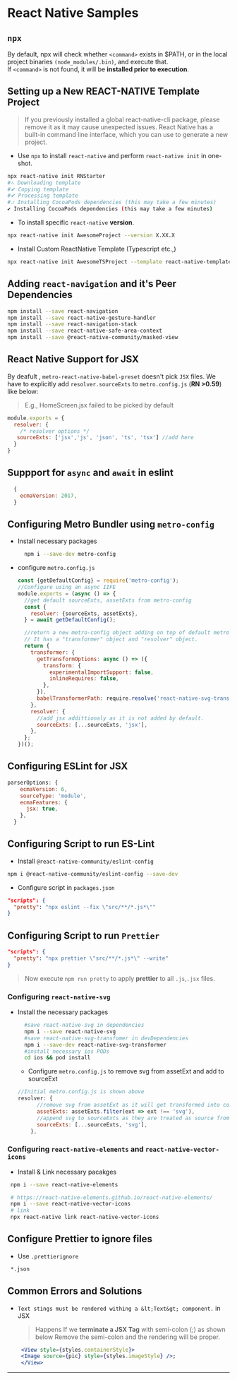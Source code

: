 # React Native Samples

## `npx`

By default, npx will check whether `<command>` exists in $PATH, or in the local project binaries `(node_modules/.bin)`, and execute that.  
If `<command>` is not found, it will be __installed prior to execution__.

## Setting up a New REACT-NATIVE Template Project

>If you previously installed a global react-native-cli package, please remove it as it may cause unexpected issues.
>React Native has a built-in command line interface, which you can use to generate a new project.

- Use `npx` to install `react-native` and perform `react-native init` in one-shot.

```bash
npx react-native init RNStarter
#⠦ Downloading template
#✔ Copying template
#✔ Processing template
#⠴ Installing CocoaPods dependencies (this may take a few minutes)
✔ Installing CocoaPods dependencies (this may take a few minutes)
```

- To install specific `react-native` __version__.

```bash
npx react-native init AwesomeProject --version X.XX.X
```

- Install Custom ReactNative Template (Typescript etc.,)

```bash
npx react-native init AwesomeTSProject --template react-native-template-typescript
```

## Adding `react-navigation` and it's Peer Dependencies

```bash
npm install --save react-navigation
npm install --save react-native-gesture-handler
npm install --save react-navigation-stack
npm install --save react-native-safe-area-context
npm install --save @react-native-community/masked-view
```

## React Native Support for JSX

By deafult , `metro-react-native-babel-preset` doesn't pick `JSX` files.
We have to explicitly add `resolver.sourceExts` to `metro.config.js` (__RN >0.59__) like below:

> E.g., HomeScreen.jsx failed to be picked by default

```js
module.exports = {
  resolver: {
    /* resolver options */
   sourceExts: ['jsx','js', 'json', 'ts', 'tsx'] //add here
  }
}
```

## Suppport for `async` and `await` in eslint

```js
  {
    ecmaVersion: 2017,
  }
```

## Configuring Metro Bundler using `metro-config`

- Install necessary packages

  ```bash
    npm i --save-dev metro-config
  ```

- configure `metro.config.js`

  ```js
  const {getDefaultConfig} = require('metro-config');
  //Configure using an async IIFE
  module.exports = (async () => {
    //get default sourceExts, assetExts from metro-config
    const {
      resolver: {sourceExts, assetExts},
    } = await getDefaultConfig();

    //return a new metro-config object adding on top of default metro-config.
    // It has a "transformer" object and "resolver" object.
    return {
      transformer: {
        getTransformOptions: async () => ({
          transform: {
            experimentalImportSupport: false,
            inlineRequires: false,
          },
        }),
        babelTransformerPath: require.resolve('react-native-svg-transformer'),
      },
      resolver: {
        //add jsx addittionaly as it is not added by default.
        sourceExts: [...sourceExts, 'jsx'],
      },
    };
  })();
  ```

## Configuring ESLint for JSX

```js
parserOptions: {
    ecmaVersion: 6,
    sourceType: 'module',
    ecmaFeatures: {
      jsx: true,
    },
  }
```

## Configuring Script to run ES-Lint

- Install `@react-native-community/eslint-config`

```bash
npm i @react-native-community/eslint-config --save-dev
```

- Configure script in `packages.json`

```json
"scripts": {
  "pretty": "npx eslint --fix \"src/**/*.js*\""
}
```

## Configuring Script to run `Prettier`

``` json
"scripts": {
  "pretty": "npx prettier \"src/**/*.js*\" --write"
}
```

> Now execute `npm run pretty` to apply __prettier__ to all `.js`,`.jsx` files.

### Configuring `react-native-svg`

- Install the necessary packages

  ```bash
    #save react-native-svg in dependencies
    npm i --save react-native-svg
    #save react-native-svg-transfomer in devDependencies
    npm i --save-dev react-native-svg-transformer
    #install necessary ios PODs
    cd ios && pod install
  ```

  - Configure `metro.config.js` to remove svg from assetExt and add to sourceExt

  ```js
  //Initial metro.config.js is shown above
  resolver: {
        //remove svg from assetExt as it will get transformed into component by react-native-svg-transformer
        assetExts: assetExts.filter(ext => ext !== 'svg'),
        //append svg to sourceExts as they are treated as source from here-on
        sourceExts: [...sourceExts, 'svg'],
      },
  ```

### Configuring `react-native-elements` and `react-native-vector-icons`

- Install & Link necessary pacakges

```bash
 npm i --save react-native-elements

 # https://react-native-elements.github.io/react-native-elements/
 npm i --save react-native-vector-icons
 # link
 npx react-native link react-native-vector-icons
```

## Configure Prettier to ignore files

- Use `.prettierignore`

```txt
 *.json
```

## Common Errors and Solutions

- `Text stings must be rendered withing a &lt;Text&gt; component.` in JSX
    > Happens If we __terminate a JSX Tag__ with semi-colon (;) as shown below
    > Remove the semi-colon and the rendering will be proper.

   ```jsx
    <View style={styles.containerStyle}>
    <Image source={pic} style={styles.imageStyle} />;
    </View>
   ```

---
[react_natvie_enable_jsx]: https://stackoverflow.com/questions/50311473/how-to-allow-react-native-to-enable-support-for-jsx-extension-files/55134051
